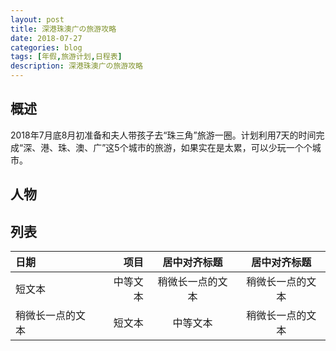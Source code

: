 ```yaml
---
layout: post
title: 深港珠澳广の旅游攻略
date: 2018-07-27
categories: blog
tags: [年假,旅游计划,日程表]
description: 深港珠澳广の旅游攻略
---
```


## 概述
2018年7月底8月初准备和夫人带孩子去“珠三角”旅游一圈。计划利用7天的时间完成“深、港、珠、澳、广”这5个城市的旅游，如果实在是太累，可以少玩一个个城市。

## 人物


## 列表

| 日期 | 项目 | 居中对齐标题 | 居中对齐标题 |
| :------| ------: | :------: |:------: |
| 短文本 | 中等文本 | 稍微长一点的文本 |稍微长一点的文本 |
| 稍微长一点的文本 | 短文本 | 中等文本 |稍微长一点的文本 |
